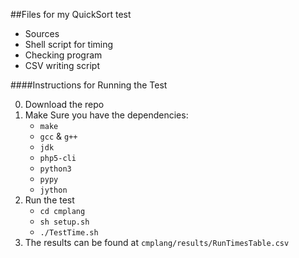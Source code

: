 ##Files for my QuickSort test

- Sources
- Shell script for timing
- Checking program
- CSV writing script

####Instructions for Running the Test

0. Download the repo
0. Make Sure you have the dependencies:
    - `make`
    - `gcc` & `g++`
    - `jdk`
    - `php5-cli`
    - `python3`
    - `pypy`
    - `jython`
0. Run the test
    - `cd cmplang`
    - `sh setup.sh`
    - `./TestTime.sh`
0. The results can be found at `cmplang/results/RunTimesTable.csv`

	
